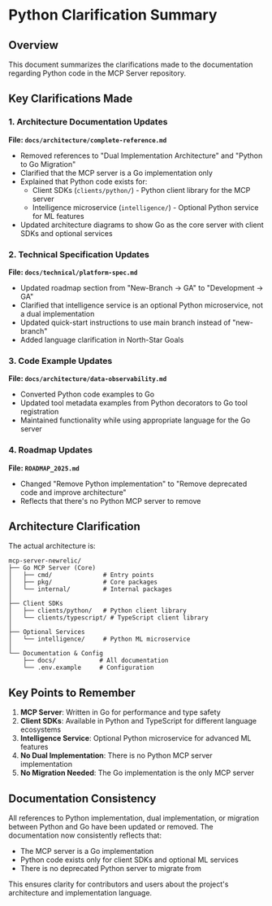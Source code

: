 # Python Clarification Summary

## Overview

This document summarizes the clarifications made to the documentation regarding Python code in the MCP Server repository.

## Key Clarifications Made

### 1. Architecture Documentation Updates

**File: `docs/architecture/complete-reference.md`**
- Removed references to "Dual Implementation Architecture" and "Python to Go Migration"
- Clarified that the MCP server is a Go implementation only
- Explained that Python code exists for:
  - Client SDKs (`clients/python/`) - Python client library for the MCP server
  - Intelligence microservice (`intelligence/`) - Optional Python service for ML features
- Updated architecture diagrams to show Go as the core server with client SDKs and optional services

### 2. Technical Specification Updates

**File: `docs/technical/platform-spec.md`**
- Updated roadmap section from "New-Branch → GA" to "Development → GA"
- Clarified that intelligence service is an optional Python microservice, not a dual implementation
- Updated quick-start instructions to use main branch instead of "new-branch"
- Added language clarification in North-Star Goals

### 3. Code Example Updates

**File: `docs/architecture/data-observability.md`**
- Converted Python code examples to Go
- Updated tool metadata examples from Python decorators to Go tool registration
- Maintained functionality while using appropriate language for the Go server

### 4. Roadmap Updates

**File: `ROADMAP_2025.md`**
- Changed "Remove Python implementation" to "Remove deprecated code and improve architecture"
- Reflects that there's no Python MCP server to remove

## Architecture Clarification

The actual architecture is:

```
mcp-server-newrelic/
├── Go MCP Server (Core)
│   ├── cmd/              # Entry points
│   ├── pkg/              # Core packages
│   └── internal/         # Internal packages
│
├── Client SDKs
│   ├── clients/python/   # Python client library
│   └── clients/typescript/ # TypeScript client library
│
├── Optional Services
│   └── intelligence/     # Python ML microservice
│
└── Documentation & Config
    ├── docs/            # All documentation
    └── .env.example     # Configuration
```

## Key Points to Remember

1. **MCP Server**: Written in Go for performance and type safety
2. **Client SDKs**: Available in Python and TypeScript for different language ecosystems
3. **Intelligence Service**: Optional Python microservice for advanced ML features
4. **No Dual Implementation**: There is no Python MCP server implementation
5. **No Migration Needed**: The Go implementation is the only MCP server

## Documentation Consistency

All references to Python implementation, dual implementation, or migration between Python and Go have been updated or removed. The documentation now consistently reflects that:

- The MCP server is a Go implementation
- Python code exists only for client SDKs and optional ML services
- There is no deprecated Python server to migrate from

This ensures clarity for contributors and users about the project's architecture and implementation language.